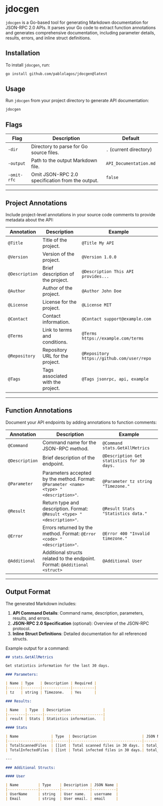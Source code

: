 # jdocgen

`jdocgen` is a Go-based tool for generating Markdown documentation for JSON-RPC 2.0 APIs. It parses your Go code to extract function annotations and generates comprehensive documentation, including parameter details, results, errors, and inline struct definitions.

## Installation

To install `jdocgen`, run:

```bash
go install github.com/pablolagos/jdocgen@latest
```

## Usage

Run `jdocgen` from your project directory to generate API documentation:

```bash
jdocgen
```

## Flags

| Flag          | Description                                      | Default                 |
|---------------|--------------------------------------------------|-------------------------|
| `-dir`        | Directory to parse for Go source files.          | `.` (current directory) |
| `-output`     | Path to the output Markdown file.                | `API_Documentation.md`  |
| `-omit-rfc`   | Omit JSON-RPC 2.0 specification from the output. | `false`                 |

---

## Project Annotations

Include project-level annotations in your source code comments to provide metadata about the API:

| Annotation     | Description                       | Example                                    |
|----------------|-----------------------------------|--------------------------------------------|
| `@Title`       | Title of the project.             | `@Title My API`                            |
| `@Version`     | Version of the project.           | `@Version 1.0.0`                           |
| `@Description` | Brief description of the project. | `@Description This API provides...`        |
| `@Author`      | Author of the project.            | `@Author John Doe`                         |
| `@License`     | License for the project.          | `@License MIT`                             |
| `@Contact`     | Contact information.              | `@Contact support@example.com`             |
| `@Terms`       | Link to terms and conditions.     | `@Terms https://example.com/terms`         |
| `@Repository`  | Repository URL for the project.   | `@Repository https://github.com/user/repo` |
| `@Tags`        | Tags associated with the project. | `@Tags jsonrpc, api, example`              |

---

## Function Annotations

Document your API endpoints by adding annotations to function comments:

| Annotation     | Description                                                                            | Example                                    |
|----------------|----------------------------------------------------------------------------------------|--------------------------------------------|
| `@Command`     | Command name for the JSON-RPC method.                                                  | `@Command stats.GetAllMetrics`             |
| `@Description` | Brief description of the endpoint.                                                     | `@Description Get statistics for 30 days.` |
| `@Parameter`   | Parameters accepted by the method. Format: `@Parameter <name> <type> "<description>"`. | `@Parameter tz string "Timezone."`         |
| `@Result`      | Return type and description. Format: `@Result <type> "<description>"`.                 | `@Result Stats "Statistics data."`         |
| `@Error`       | Errors returned by the method. Format: `@Error <code> "<description>"`.                | `@Error 400 "Invalid timezone."`           |
| `@Additional`  | Additional structs related to the endpoint. Format: `@Additional <struct>`             | `@Additional User`                         |

---

## Output Format

The generated Markdown includes:

1. **API Command Details**: Command name, description, parameters, results, and errors.
2. **JSON-RPC 2.0 Specification** (optional): Overview of the JSON-RPC protocol.
3. **Inline Struct Definitions**: Detailed documentation for all referenced structs.

Example output for a command:

```markdown
## stats.GetAllMetrics

Get statistics information for the last 30 days.

### Parameters:

| Name | Type   | Description | Required |
|------|--------|-------------|----------|
| tz   | string | Timezone.   | Yes      |

### Results:

| Name   | Type  | Description               |
|--------|-------|---------------------------|
| result | Stats | Statistics information.   |

#### Stats

| Name               | Type  | Description                     | JSON Name |
|--------------------|-------|---------------------------------|-----------|
| TotalScannedFiles  | []int | Total scanned files in 30 days. | total_scanned_files |
| TotalInfectedFiles | []int | Total infected files in 30 days.| total_infected_files |

---

### Additional Structs:

#### User

| Name         | Type    | Description | JSON Name |
|--------------|---------|-------------|-----------|
| UserName     | string  | User name.  | username  |
| Email        | string  | User email. | email     |
```


